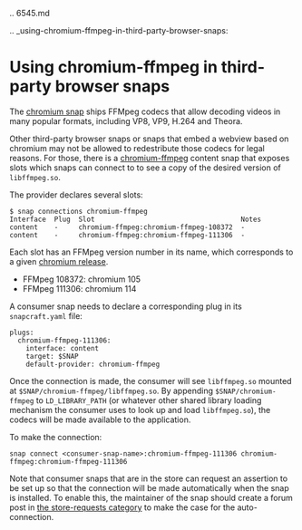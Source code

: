 .. 6545.md

.. _using-chromium-ffmpeg-in-third-party-browser-snaps:

# Using chromium-ffmpeg in third-party browser snaps

The [chromium snap](https://snapcraft.io/chromium) ships FFMpeg codecs that allow decoding videos in many popular formats, including VP8, VP9, H.264 and Theora.

Other third-party browser snaps or snaps that embed a webview based on chromium may not be allowed to redestribute those codecs for legal reasons. For those, there is a [chromium-ffmpeg](https://snapcraft.io/chromium-ffmpeg) content snap that exposes slots which snaps can connect to to see a copy of the desired version of `libffmpeg.so`.

The provider declares several slots:

    $ snap connections chromium-ffmpeg
    Interface  Plug  Slot                                    Notes
    content    -     chromium-ffmpeg:chromium-ffmpeg-108372  -
    content    -     chromium-ffmpeg:chromium-ffmpeg-111306  -

Each slot has an FFMpeg version number in its name, which corresponds to a given [chromium release](https://chromium.googlesource.com/chromium/third_party/ffmpeg.git/+log/HEAD/chromium/config/Chrome/linux/x64/libavutil/ffversion.h).
 - FFMpeg 108372: chromium 105
 - FFMpeg 111306: chromium 114

A consumer snap needs to declare a corresponding plug in its `snapcraft.yaml` file:

    plugs:
      chromium-ffmpeg-111306:
        interface: content
        target: $SNAP
        default-provider: chromium-ffmpeg

Once the connection is made, the consumer will see `libffmpeg.so` mounted at `$SNAP/chromium-ffmpeg/libffmpeg.so`. By appending `$SNAP/chromium-ffmpeg` to `LD_LIBRARY_PATH` (or whatever other shared library loading mechanism the consumer uses to look up and load `libffmpeg.so`), the codecs will be made available to the application.

To make the connection:

    snap connect <consumer-snap-name>:chromium-ffmpeg-111306 chromium-ffmpeg:chromium-ffmpeg-111306

Note that consumer snaps that are in the store can request an assertion to be set up so that the connection will be made automatically when the snap is installed. To enable this, the maintainer of the snap should create a forum post in [the store-requests category](https://forum.snapcraft.io/c/store-requests) to make the case for the auto-connection.